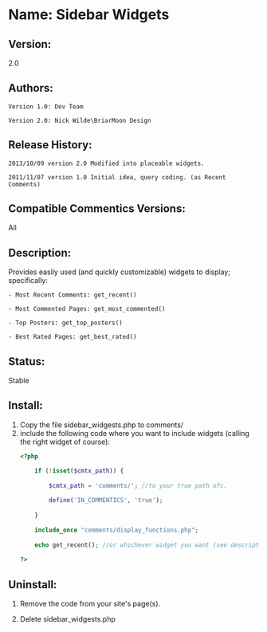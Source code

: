 Name: Sidebar Widgets
=============

Version:
--------
2.0

Authors:
--------
	Version 1.0: Dev Team
	
	Version 2.0: Nick Wilde\BriarMoon Design


Release History:
----------------
	2013/10/09 version 2.0 Modified into placeable widgets.
	
    2011/11/07 version 1.0 Initial idea, query coding. (as Recent Comments)

Compatible Commentics Versions:
-------------------------------
All

Description:
------------
Provides easily used (and quickly customizable) widgets to display; specifically:
    
	- Most Recent Comments: get_recent()
    
	- Most Commented Pages: get_most_commented()
    
	- Top Posters: get_top_posters()
    
	- Best Rated Pages: get_best_rated()

Status:
-------
Stable

Install:
--------
1. Copy the file sidebar_widgests.php to comments/
2. include the following code where you want to include widgets (calling the right widget of course):
    ```php
    <?php
	
        if (!isset($cmtx_path)) {
		
            $cmtx_path = 'comments/'; //to your true path ofc.
			
            define('IN_COMMENTICS', 'true');
			
        }
		
        include_once "comments/display_functions.php";
		
        echo get_recent(); //or whichever widget you want (see description or source)
		
    ?>
    ```

Uninstall:
----------
1. Remove the code from your site's page(s).

2. Delete sidebar_widgests.php